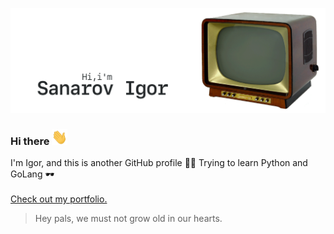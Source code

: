 [![GitHub Banner Sanarov](./assets/GitHubHeaderSanarov.gif)](https://sanarov.dev)
### Hi there <img src="./assets/hi.gif" alt="Hi there" width="25" height="25">

I'm Igor, and this is another GitHub profile 🤦‍♂️ Trying to learn Python and GoLang 🕶
<br/><br/>
[Check out my portfolio.](https://sanarov.dev/portfolio/ "Portfolio")

> Hey pals, we must not grow old in our hearts.
